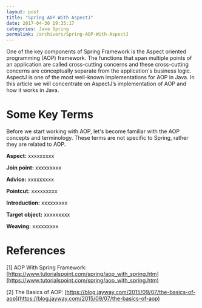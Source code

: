 ```yaml
---
layout: post
title: "Spring AOP With AspectJ"
date: 2017-04-30 19:35:17
categories: Java Spring
permalink: /archivers/Spring-AOP-With-AspectJ
---
```


One of the key components of Spring Framework is the Aspect oriented programming (AOP) framework. The functions that span multiple points of an application are called cross-cutting concerns and these cross-cutting concerns are conceptually separate from the application's business logic. AspectJ is one of the most well-known implementations for AOP in Java. In this article we will concentrate on AspectJ’s implementation of AOP and how it works in Java.

<!--more-->

# Some Key Terms

Before we start working with AOP, let's become familiar with the AOP concepts and terminology. These terms are not specific to Spring, rather they are related to AOP.

**Aspect:** xxxxxxxxx

**Join point:** xxxxxxxxx

**Advice:** xxxxxxxxx

**Pointcut:** xxxxxxxxx

**Introduction:** xxxxxxxxx

**Target object:** xxxxxxxxx

**Weaving:** xxxxxxxxx






# References

[1] AOP With Spring Framework: [https://www.tutorialspoint.com/spring/aop_with_spring.htm](https://www.tutorialspoint.com/spring/aop_with_spring.htm)

[2] The Basics of AOP: [https://blog.jayway.com/2015/09/07/the-basics-of-aop](https://blog.jayway.com/2015/09/07/the-basics-of-aop)


